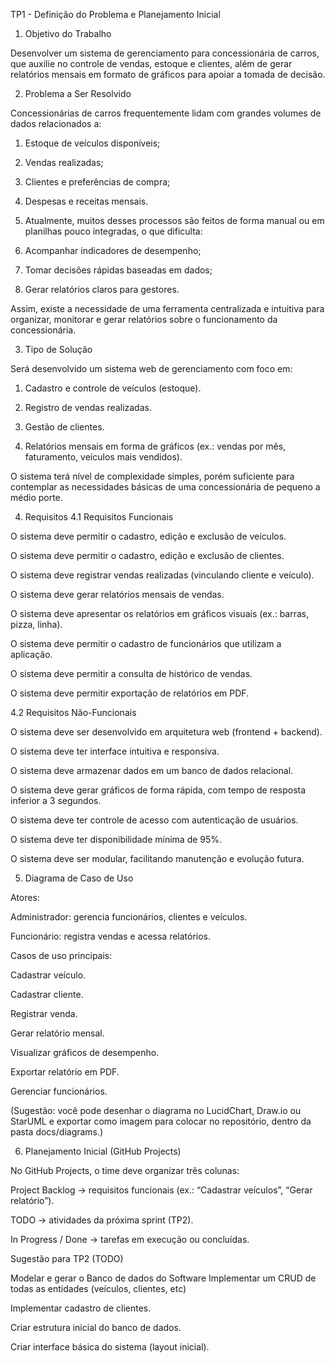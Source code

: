 TP1 - Definição do Problema e Planejamento Inicial
1. Objetivo do Trabalho

Desenvolver um sistema de gerenciamento para concessionária de carros, que auxilie no controle de vendas, estoque e clientes, além de gerar relatórios mensais em formato de gráficos para apoiar a tomada de decisão.

2. Problema a Ser Resolvido

Concessionárias de carros frequentemente lidam com grandes volumes de dados relacionados a:
 1. Estoque de veículos disponíveis;

 2. Vendas realizadas;

 3. Clientes e preferências de compra;

 4. Despesas e receitas mensais.

 5. Atualmente, muitos desses processos são feitos de forma manual ou em planilhas pouco integradas, o que dificulta:

 6. Acompanhar indicadores de desempenho;

 7. Tomar decisões rápidas baseadas em dados;

 8. Gerar relatórios claros para gestores.

Assim, existe a necessidade de uma ferramenta centralizada e intuitiva para organizar, monitorar e gerar relatórios sobre o funcionamento da concessionária.

3. Tipo de Solução

Será desenvolvido um sistema web de gerenciamento com foco em:

1. Cadastro e controle de veículos (estoque).

2. Registro de vendas realizadas.

3. Gestão de clientes.

4. Relatórios mensais em forma de gráficos (ex.: vendas por mês, faturamento, veículos mais vendidos).

O sistema terá nível de complexidade simples, porém suficiente para contemplar as necessidades básicas de uma concessionária de pequeno a médio porte.

4. Requisitos
4.1 Requisitos Funcionais

O sistema deve permitir o cadastro, edição e exclusão de veículos.

O sistema deve permitir o cadastro, edição e exclusão de clientes.

O sistema deve registrar vendas realizadas (vinculando cliente e veículo).

O sistema deve gerar relatórios mensais de vendas.

O sistema deve apresentar os relatórios em gráficos visuais (ex.: barras, pizza, linha).

O sistema deve permitir o cadastro de funcionários que utilizam a aplicação.

O sistema deve permitir a consulta de histórico de vendas.

O sistema deve permitir exportação de relatórios em PDF.

4.2 Requisitos Não-Funcionais

O sistema deve ser desenvolvido em arquitetura web (frontend + backend).

O sistema deve ter interface intuitiva e responsiva.

O sistema deve armazenar dados em um banco de dados relacional.

O sistema deve gerar gráficos de forma rápida, com tempo de resposta inferior a 3 segundos.

O sistema deve ter controle de acesso com autenticação de usuários.

O sistema deve ter disponibilidade mínima de 95%.

O sistema deve ser modular, facilitando manutenção e evolução futura.

5. Diagrama de Caso de Uso

Atores:

Administrador: gerencia funcionários, clientes e veículos.

Funcionário: registra vendas e acessa relatórios.

Casos de uso principais:

Cadastrar veículo.

Cadastrar cliente.

Registrar venda.

Gerar relatório mensal.

Visualizar gráficos de desempenho.

Exportar relatório em PDF.

Gerenciar funcionários.

(Sugestão: você pode desenhar o diagrama no LucidChart, Draw.io ou StarUML e exportar como imagem para colocar no repositório, dentro da pasta docs/diagrams.)

6. Planejamento Inicial (GitHub Projects)

No GitHub Projects, o time deve organizar três colunas:

Project Backlog → requisitos funcionais (ex.: “Cadastrar veículos”, “Gerar relatório”).

TODO → atividades da próxima sprint (TP2).

In Progress / Done → tarefas em execução ou concluídas.

Sugestão para TP2 (TODO)

Modelar e gerar o Banco de dados do Software
Implementar um CRUD de todas as entidades (veículos, clientes, etc)

Implementar cadastro de clientes.

Criar estrutura inicial do banco de dados.

Criar interface básica do sistema (layout inicial).
